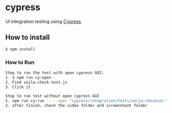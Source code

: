 # cypress
UI integration testing using [Cypress](https://www.cypress.io).

## How to install

```bash
$ npm install
```

### How to Run

```bash
Step to run the test with open cypress GUI: 
1. $ npm run cy:open
2. Find voila-check-test.js 
3. Click it

```


```bash
Step to run test without open cypress GUI
1. npm run cy:run -- --spec "cypress/integration/tests/voila-checkout-test.js"
2. after finish, check the video folder and screenshoot folder

```
